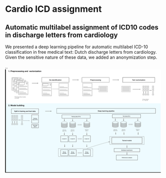 # Cardio ICD assignment
## Automatic multilabel assignment of ICD10 codes in discharge letters from cardiology
We presented a deep learning pipeline for automatic multilabel ICD-10 classification in free medical text: Dutch discharge letters from cardiology. Given the sensitive nature of these data, we added an anonymization step.

..![alt text](https://github.com/bagheria/cardio-icd-assignment/blob/master/pipeline.png)

